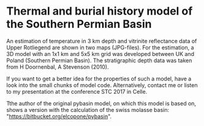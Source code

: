 # Thermal and burial history model of the Southern Permian Basin

An estimation of temperature in 3 km depth and vitrinite reflectance data of Upper Rotliegend are shown in two maps (JPG-files). For the estimation, a 3D model with an 1x1 km and 5x5 km grid was developed between UK and Poland (Southern Permian Basin). The stratigraphic depth data was taken from H Doornenbal, A Stevenson (2010).

If you want to get a better idea for the properties of such a model, have a look into the small chunks of model code. Alternatively, contact me or listen to my presentation at the conference STC 2017 in Celle. 

Tthe author of the original pybasin model, on which this model is based on, shows a version with the calculation of the swiss molasse basin: "https://bitbucket.org/elcopone/pybasin".
